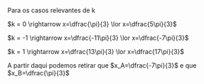 Para os casos relevantes de k

$k = 0 \rightarrow x=\dfrac{\pi}{3} \lor x=\dfrac{5\pi}{3}$

$k = -1 \rightarrow x=\dfrac{-11\pi}{3} \lor x=\dfrac{-7\pi}{3}$

$k = 1 \rightarrow x=\dfrac{13\pi}{3} \lor x=\dfrac{17\pi}{3}$

A partir daqui podemos retirar que $x_A=\dfrac{-7\pi}{3}$ e que $x_B=\dfrac{\pi}{3}$
